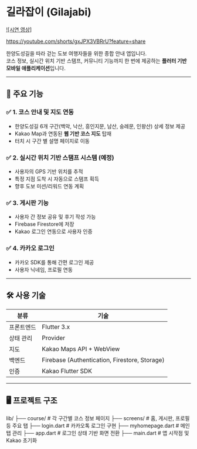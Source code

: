# 길라잡이 (Gilajabi)

[![시연 영상]]([https://www.youtube.com/watch?v=gxJPX3VBRrU](https://youtube.com/shorts/gxJPX3VBRrU))

https://youtube.com/shorts/gxJPX3VBRrU?feature=share

한양도성길을 따라 걷는 도보 여행자들을 위한 종합 안내 앱입니다.  
코스 정보, 실시간 위치 기반 스탬프, 커뮤니티 기능까지 한 번에 제공하는 **플러터 기반 모바일 애플리케이션**입니다.

---

## 📱 주요 기능

### ✅ 1. 코스 안내 및 지도 연동
- 한양도성길 6개 구간(백악, 낙산, 흥인지문, 남산, 숭례문, 인왕산) 상세 정보 제공
- Kakao Map과 연동된 **웹 기반 코스 지도** 탑재
- 터치 시 구간 별 설명 페이지로 이동

### ✅ 2. 실시간 위치 기반 스탬프 시스템 (예정)
- 사용자의 GPS 기반 위치를 추적
- 특정 지점 도착 시 자동으로 스탬프 획득
- 향후 도보 미션/리워드 연동 계획

### ✅ 3. 게시판 기능
- 사용자 간 정보 공유 및 후기 작성 가능
- Firebase Firestore에 저장
- Kakao 로그인 연동으로 사용자 인증

### ✅ 4. 카카오 로그인
- 카카오 SDK를 통해 간편 로그인 제공
- 사용자 닉네임, 프로필 연동

---

## 🛠️ 사용 기술

| 분류     | 기술                                                         |
|----------|--------------------------------------------------------------|
| 프론트엔드 | Flutter 3.x                                                  |
| 상태 관리 | Provider                                                     |
| 지도      | Kakao Maps API + WebView                                     |
| 백엔드    | Firebase (Authentication, Firestore, Storage)               |
| 인증      | Kakao Flutter SDK                                           |

---

## 🖥️ 프로젝트 구조
lib/
├── course/ # 각 구간별 코스 정보 페이지
├── screens/ # 홈, 게시판, 프로필 등 주요 탭
├── login.dart # 카카오톡 로그인 구현
├── myhomepage.dart # 메인 탭 관리
├── app.dart # 로그인 상태 기반 화면 전환
├── main.dart # 앱 시작점 및 Kakao 초기화
